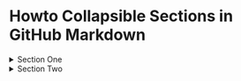 # Howto Collapsible Sections in GitHub Markdown

<details>
<summary>Section One</summary>
  
#### This
  
Is how things ...

* appear
* to
* work
  
#### And This
 
Is another story altogether.

<details>
<summary>With even more ...</summary>

```
details!
```

</details>

</details>

<details>
<summary>Section Two</summary>

#### Be Here
Section two is here as well.
</details>
